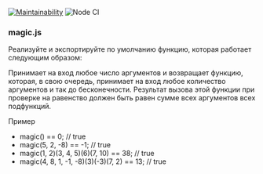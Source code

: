 [![Maintainability](https://api.codeclimate.com/v1/badges/fa9fa266a0ff04227f53/maintainability)](https://codeclimate.com/github/rainstr7/magic/maintainability)
![Node CI](https://github.com/rainstr7/magic/workflows/Node%20CI/badge.svg)
<h3>magic.js</h3>

Реализуйте и экспортируйте по умолчанию функцию, которая работает следующим образом:

<p>Принимает на вход любое число аргументов и возвращает функцию, которая, в свою очередь, принимает на вход любое количество аргументов и так до бесконечности.
Результат вызова этой функции при проверке на равенство должен быть равен сумме всех аргументов всех подфункций.</p>

Пример
<ul>
<li>magic() == 0; // true</li>
<li>magic(5, 2, -8) == -1; // true</li>
<li>magic(1, 2)(3, 4, 5)(6)(7, 10) == 38; // true</li>
 <li>magic(4, 8, 1, -1, -8)(3)(-3)(7, 2) == 13; // true</li>
</ul>
